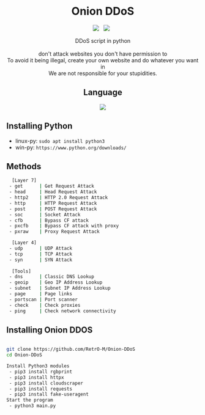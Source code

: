 <div align=center>
 
# Onion DDoS
 <p>
 <img src="https://img.shields.io/github/stars/RetrO-M/Onion-DDoS?color=%23DF0067&style=for-the-badge"/> &nbsp;
 <img src="https://img.shields.io/github/forks/RetrO-M/Onion-DDoS?color=%2300FF00&style=for-the-badge"/> &nbsp;
 
</p>
 DDoS script in python
 <br/><br/>
 don't attack websites you don't have permission to<br/>
 To avoid it being illegal, create your own website and do whatever you want in<br/>
 We are not responsible for your stupidities.


## Language</br>

 <img src="https://img.shields.io/badge/Python-FFDD00?style=for-the-badge&logo=python&logoColor=blue"/></br>
</div>

## Installing Python
* linux-py: `sudo apt install python3`
* win-py: `https://www.python.org/downloads/`


## Methods
```sh
  [Layer 7]
 - get      | Get Request Attack
 - head     | Head Request Attack
 - http2    | HTTP 2.0 Request Attack
 - http     | HTTP Request Attack
 - post     | POST Request Attack
 - soc      | Socket Attack
 - cfb      | Bypass CF attack
 - pxcfb    | Bypass CF attack with proxy
 - pxraw    | Proxy Request Attack

  [Layer 4]
 - udp      | UDP Attack
 - tcp      | TCP Attack
 - syn      | SYN Attack
  
  [Tools]
 - dns      | Classic DNS Lookup
 - geoip    | Geo IP Address Lookup
 - subnet   | Subnet IP Address Lookup
 - page     | Page links
 - portscan | Port scanner
 - check    | Check proxies
 - ping     | Check network connectivity
```

## Installing Onion DDOS
```sh

git clone https://github.com/RetrO-M/Onion-DDoS
cd Onion-DDoS

Install Python3 modules 
 - pip3 install rgbprint
 - pip3 install httpx
 - pip3 install cloudscraper
 - pip3 install requests
 - pip3 install fake-useragent
Start the program
 - python3 main.py
```
